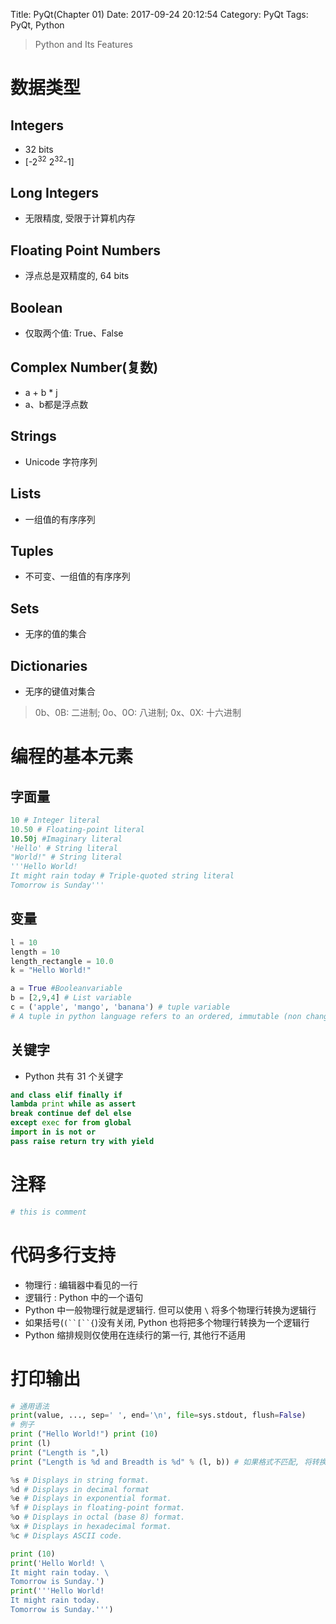 Title: PyQt(Chapter 01)
Date: 2017-09-24 20:12:54
Category: PyQt
Tags: PyQt, Python

> Python and Its Features

数据类型
======

## Integers

* 32 bits
* [-2<sup>32</sup> 2<sup>32</sup>-1]

## Long Integers

* 无限精度, 受限于计算机内存

## Floating Point Numbers

* 浮点总是双精度的, 64 bits

## Boolean

* 仅取两个值: True、False

## Complex Number(复数)

* a + b * j
* a、b都是浮点数

## Strings

* Unicode 字符序列

## Lists

* 一组值的有序序列

## Tuples

* 不可变、一组值的有序序列

## Sets

* 无序的值的集合

## Dictionaries

* 无序的键值对集合

> 0b、0B: 二进制; 0o、0O: 八进制; 0x、0X: 十六进制

编程的基本元素
============

## 字面量

```python
10 # Integer literal10.50 # Floating-point literal 
10.50j #Imaginary literal 
'Hello' # String literal 
"World!" # String literal 
'''Hello World!It might rain today # Triple-quoted string literalTomorrow is Sunday'''
```

## 变量

```python
l = 10length = 10 
length_rectangle = 10.0 
k = "Hello World!"
```

```python
a = True #Booleanvariableb = [2,9,4] # List variablec = ('apple', 'mango', 'banana') # tuple variable 
# A tuple in python language refers to an ordered, immutable (non changeable) set of values of any data type.
```

## 关键字

* Python 共有 31 个关键字

```python
and class elif finally if
lambda print while as assert
break continue def del else
except exec for from global
import in is not or
pass raise return try with yield
```

注释
===

```python
# this is comment
```

代码多行支持
==========

* 物理行 : 编辑器中看见的一行
* 逻辑行 : Python 中的一个语句
* Python 中一般物理行就是逻辑行. 但可以使用 `\` 将多个物理行转换为逻辑行
* 如果括号(`(``[``{`)没有关闭, Python 也将把多个物理行转换为一个逻辑行
* Python 缩排规则仅使用在连续行的第一行, 其他行不适用

打印输出
=======

```python
# 通用语法
print(value, ..., sep=' ', end='\n', file=sys.stdout, flush=False)
# 例子
print ("Hello World!") print (10)print (l)print ("Length is ",l)
print ("Length is %d and Breadth is %d" % (l, b)) # 如果格式不匹配, 将转换为要输出的格式
```

```python
%s # Displays in string format.%d # Displays in decimal format%e # Displays in exponential format.%f # Displays in floating-point format.%o # Displays in octal (base 8) format. 
%x # Displays in hexadecimal format. 
%c # Displays ASCII code.
```

```pythonprint (10) 
print('Hello World! \
It might rain today. \
Tomorrow is Sunday.')
print('''Hello World!
It might rain today.
Tomorrow is Sunday.''')
```


